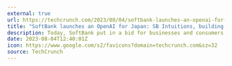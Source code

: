 ```yaml
---
external: true
url: https://techcrunch.com/2023/08/04/softbank-launches-an-openai-for-japan-sb-intuitions-building-llms-and-generative-ai-in-japanese/
title: "SoftBank launches an OpenAI for Japan: SB Intuitions, building LLMs and generative AI in Japanese"
description: Today, SoftBank put in a bid for businesses and consumers in Japan with the launch of SB Intuitions, a new company that it says will “research and develop homegrown Large Language Models (LLM) specialized for the Japanese language.”
date: 2023-08-04T12:40:01Z
icon: https://www.google.com/s2/favicons?domain=techcrunch.com&sz=32
source: TechCrunch
---
```

